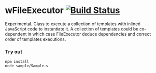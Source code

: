 
# wFileExecutor [![Build Status](https://travis-ci.org/Wandalen/wFileExecutor.svg?branch=master)](https://travis-ci.org/Wandalen/wFileExecutor)

Experimental. Class to execute a collection of templates with inlined JavaScript code to instantiate it. A collection of templates could be co-dependent in which case FileExecutor deduce dependencies and correct order of templates executions.

### Try out
```
npm install
node sample/Sample.s
```






























